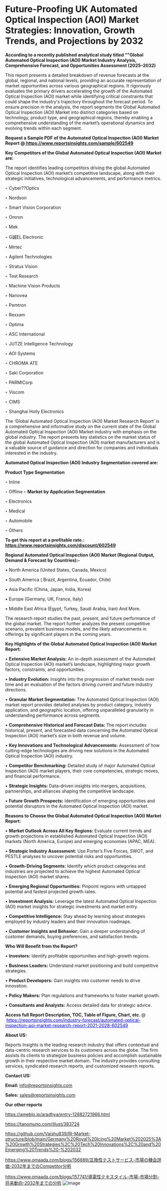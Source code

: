 # Future-Proofing UK Automated Optical Inspection (AOI) Market Strategies: Innovation, Growth Trends, and Projections by 2032

<strong>According to a recently published analytical study titled ""Global Automated Optical Inspection (AOI) Market Industry Analysis, Comprehensive Forecast, and Opportunities Assessment (2025–2032)</strong>

This report presents a detailed breakdown of revenue forecasts at the global, regional, and national levels, providing an accurate representation of market opportunities across various geographical regions. It rigorously evaluates the primary drivers accelerating the growth of the Automated Optical Inspection (AOI) market while identifying critical constraints that could shape the industry's trajectory throughout the forecast period. To ensure precision in the analysis, the report segments the Global Automated Optical Inspection (AOI) Market into distinct categories based on technology, product type, and geographical regions, thereby enabling a comprehensive understanding of the market’s operational dynamics and evolving trends within each segment.

<strong>Request a Sample PDF of the Automated Optical Inspection (AOI) Market Report </strong><strong>@<a href=https://www.reportsinsights.com/sample/602549 style=color:#0000ff;> https://www.reportsinsights.com/sample/602549</a></strong></font>

<strong>Key Competitors of the Global Automated Optical Inspection (AOI) Market are:</strong>

The report identifies leading competitors driving the global Automated Optical Inspection (AOI) market’s competitive landscape, along with their strategic initiatives, technological advancements, and performance metrics.

‣ Cyber??Optics

‣ Nordson

‣ Smart Vision Corporation

‣ Omron

‣ Mek

‣ G諴EL Electronic

‣ Mirtec

‣ Agilent Technologies

‣ Stratus Vision

‣ Test Research

‣ Machine Vision Products

‣ Nanovea

‣ Pemtron

‣ Rexxam

‣ Optima

‣ ASC International

‣ JUTZE Intelligence Technology

‣ AOI Systems

‣ CHROMA ATE

‣ Saki Corporation

‣ PARMICorp

‣ Viscom

‣ CIMS

‣ Shanghai Holly Electronics

The ‘Global Automated Optical Inspection (AOI) Market Research Report’ is a comprehensive and informative study on the current state of the Global Automated Optical Inspection (AOI) Market industry with emphasis on the global industry. The report presents key statistics on the market status of the global Automated Optical Inspection (AOI) market manufacturers and is a valuable source of guidance and direction for companies and individuals interested in the industry.

<strong>Automated Optical Inspection (AOI) Industry Segmentation covered are:</strong>

<strong>Product Type Segmentation</strong>

‣ Inline

‣ Offline
‣ 
<strong>Market by Application Segmentation</strong>

‣ Electronics

‣ Medical

‣ Automobile

‣ Others

<strong>To get this report at a profitable rate.: <a href=https://www.reportsinsights.com/discount/602549 style=color:#0000ff;>https://www.reportsinsights.com/discount/602549</a></strong></font>

<strong>Regional Automated Optical Inspection (AOI) Market (Regional Output, Demand &amp; Forecast by Countries):-</strong>

• North America (United States, Canada, Mexico)

• South America ( Brazil, Argentina, Ecuador, Chile)

• Asia Pacific (China, Japan, India, Korea)

• Europe (Germany, UK, France, Italy)

• Middle East Africa (Egypt, Turkey, Saudi Arabia, Iran) And More.

The research report studies the past, present, and future performance of the global market. The report further analyzes the present competitive scenario, prevalent business models, and the likely advancements in offerings by significant players in the coming years.

<strong>Key Highlights of the Global Automated Optical Inspection (AOI) Market Report:</strong>

• <strong>Extensive Market Analysis:</strong> An in-depth assessment of the Automated Optical Inspection (AOI) market’s landscape, highlighting major growth factors, constraints, and opportunities.

• <strong>Industry Evolution:</strong> Insights into the progression of market trends over time and an evaluation of the factors driving current and future industry directions.

• <strong>Granular Market Segmentation:</strong> The Automated Optical Inspection (AOI) market report provides detailed analyses by product category, industry application, and geographic location, offering unparalleled granularity in understanding performance across segments.

• <strong>Comprehensive Historical and Forecast Data:</strong> The report includes historical, present, and forecasted data concerning the Automated Optical Inspection (AOI) market’s size in both revenue and volume.

• <strong>Key Innovations and Technological Advancements:</strong> Assessment of how cutting-edge technologies are driving new solutions in the Automated Optical Inspection (AOI) industry.

• <strong>Competitor Benchmarking:</strong> Detailed study of major Automated Optical Inspection (AOI) market players, their core competencies, strategic moves, and financial performance.

• <strong>Strategic Insights:</strong> Data-driven insights into mergers, acquisitions, partnerships, and alliances shaping the competitive landscape.

• <strong>Future Growth Prospects:</strong> Identification of emerging opportunities and potential disruptors in the Automated Optical Inspection (AOI) market.

<strong>Reasons to Choose the Global Automated Optical Inspection (AOI) Market Report:</strong>

• <strong>Market Outlook Across All Key Regions:</strong> Evaluate current trends and growth projections in established Automated Optical Inspection (AOI) markets (North America, Europe) and emerging economies (APAC, MEA).

• <strong>Strategic Industry Assessment:</strong> Use Porter’s Five Forces, SWOT, and PESTLE analyses to uncover potential risks and opportunities.

• <strong>Growth-Driving Segments:</strong> Identify which product categories and industries are projected to achieve the highest Automated Optical Inspection (AOI) market shares.

• <strong>Emerging Regional Opportunities:</strong> Pinpoint regions with untapped potential and fastest projected growth rates.

• <strong>Investment Analysis:</strong> Leverage the latest Automated Optical Inspection (AOI) market insights for strategic investments and market entry.

• <strong>Competitive Intelligence:</strong> Stay ahead by learning about strategies employed by industry leaders and their innovation roadmaps.

• <strong>Customer Insights and Behavior:</strong> Gain a deeper understanding of customer demands, buying preferences, and satisfaction trends.

<strong>Who Will Benefit from the Report?</strong>

• <strong>Investors:</strong> Identify profitable opportunities and high-growth regions.

• <strong>Business Leaders:</strong> Understand market positioning and build competitive strategies.

• <strong>Product Developers:</strong> Gain insights into customer needs to drive innovation.

• <strong>Policy Makers:</strong> Plan regulations and frameworks to foster market growth.

• <strong>Consultants and Analysts:</strong> Access detailed data for strategic advice.
</ul>
<strong>Access full Report Description, TOC, Table of Figure, Chart, etc. </strong>@  <a href=https://reportsinsights.com/industry-forecast/automated-optical-inspection-aoi-market-research-report-2021-2028-602549 style=color:#0000ff;>https://reportsinsights.com/industry-forecast/automated-optical-inspection-aoi-market-research-report-2021-2028-602549</a></font>

<strong><strong>About US</strong>:</strong>

Reports Insights is the leading research industry that offers contextual and data-centric research services to its customers across the globe. The firm assists its clients to strategize business policies and accomplish sustainable growth in their respective market domain. The industry provides consulting services, syndicated research reports, and customized research reports.

<strong>Contact US:</strong>

<p class=""""><b>Email:</b> <a href=mailto:info@reportsinsights.com>info@reportsinsights.com</a></p>
<p class=""""><b>Sales:</b> <a href=mailto:sales@reportsinsights.com>sales@reportsinsights.com</a></p>

<strong>Our other reports</strong>

<a href=https://ameblo.jp/aradhya/entry-12882721966.html>https://ameblo.jp/aradhya/entry-12882721966.html</a>

<a href=https://tanomuno.com/illust/383724>https://tanomuno.com/illust/383724</a>

<a href=https://github.com/Vaishu839/RI-Market-structure/blob/main/Germany%20Royal%20Icing%20Market%202025%3A%20Growth%20Strategies%2C%20Tech%20Innovations%2C%20and%20Emerging%20Trends%20-%202032>https://github.com/Vaishu839/RI-Market-structure/blob/main/Germany%20Royal%20Icing%20Market%202025%3A%20Growth%20Strategies%2C%20Tech%20Innovations%2C%20and%20Emerging%20Trends%20-%202032</a>

<a href=https://www.omaada.com/blogs/156889/互換性テストサービス-市場の機会評価-2032年までのCompetitor分析>https://www.omaada.com/blogs/156889/互換性テストサービス-市場の機会評価-2032年までのCompetitor分析</a>

<a href=https://www.omaada.com/blogs/157741/導電性テキスタイル-市場-市場分割-将来動向-2032年までの分析>https://www.omaada.com/blogs/157741/導電性テキスタイル-市場-市場分割-将来動向-2032年までの分析</a>
![image](https://github.com/user-attachments/assets/c962ee33-8b86-4835-9511-2999f42fcb72)
